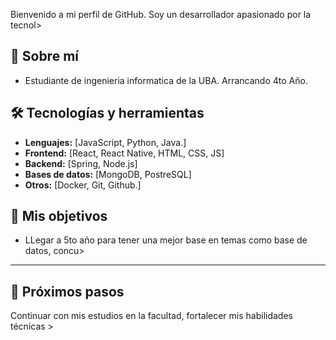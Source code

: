 Bienvenido a mi perfil de GitHub. Soy un desarrollador apasionado por la tecnol>

## 🚀 Sobre mí
- Estudiante de ingenieria informatica de la UBA. Arrancando 4to Año.

## 🛠️ Tecnologías y herramientas
- **Lenguajes:** [JavaScript, Python, Java.]
- **Frontend:** [React, React Native, HTML, CSS, JS]
- **Backend:** [Spring, Node.js]
- **Bases de datos:** [MongoDB, PostreSQL]
- **Otros:** [Docker, Git, Github.]

## 🌟 Mis objetivos
- LLegar a 5to año para tener una mejor base en temas como base de datos, concu>

---

## 🎯 Próximos pasos
Continuar con mis estudios en la facultad, fortalecer mis habilidades técnicas >

